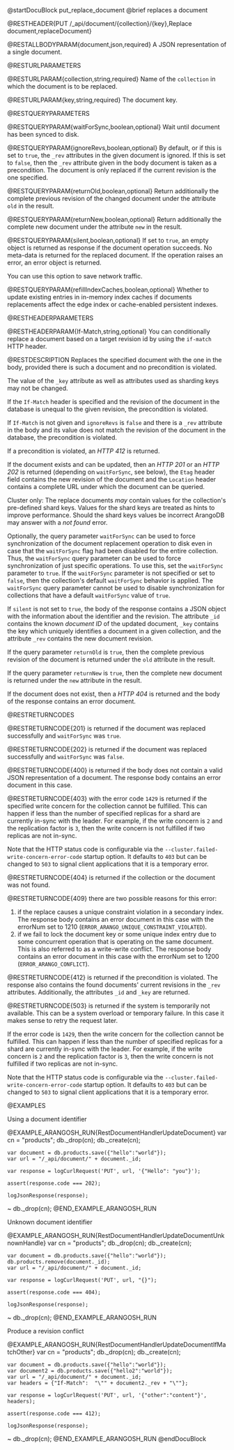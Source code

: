 
@startDocuBlock put_replace_document
@brief replaces a document

@RESTHEADER{PUT /_api/document/{collection}/{key},Replace document,replaceDocument}

@RESTALLBODYPARAM{document,json,required}
A JSON representation of a single document.

@RESTURLPARAMETERS

@RESTURLPARAM{collection,string,required}
Name of the `collection` in which the document is to be replaced.

@RESTURLPARAM{key,string,required}
The document key.

@RESTQUERYPARAMETERS

@RESTQUERYPARAM{waitForSync,boolean,optional}
Wait until document has been synced to disk.

@RESTQUERYPARAM{ignoreRevs,boolean,optional}
By default, or if this is set to `true`, the `_rev` attributes in
the given document is ignored. If this is set to `false`, then
the `_rev` attribute given in the body document is taken as a
precondition. The document is only replaced if the current revision
is the one specified.

@RESTQUERYPARAM{returnOld,boolean,optional}
Return additionally the complete previous revision of the changed
document under the attribute `old` in the result.

@RESTQUERYPARAM{returnNew,boolean,optional}
Return additionally the complete new document under the attribute `new`
in the result.

@RESTQUERYPARAM{silent,boolean,optional}
If set to `true`, an empty object is returned as response if the document operation
succeeds. No meta-data is returned for the replaced document. If the
operation raises an error, an error object is returned.

You can use this option to save network traffic.

@RESTQUERYPARAM{refillIndexCaches,boolean,optional}
Whether to update existing entries in in-memory index caches if documents
replacements affect the edge index or cache-enabled persistent indexes.

@RESTHEADERPARAMETERS

@RESTHEADERPARAM{If-Match,string,optional}
You can conditionally replace a document based on a target revision id by
using the `if-match` HTTP header.

@RESTDESCRIPTION
Replaces the specified document with the one in the body, provided there is
such a document and no precondition is violated.

The value of the `_key` attribute as well as attributes
used as sharding keys may not be changed.

If the `If-Match` header is specified and the revision of the
document in the database is unequal to the given revision, the
precondition is violated.

If `If-Match` is not given and `ignoreRevs` is `false` and there
is a `_rev` attribute in the body and its value does not match
the revision of the document in the database, the precondition is
violated.

If a precondition is violated, an *HTTP 412* is returned.

If the document exists and can be updated, then an *HTTP 201* or
an *HTTP 202* is returned (depending on `waitForSync`, see below),
the `Etag` header field contains the new revision of the document
and the `Location` header contains a complete URL under which the
document can be queried.

Cluster only: The replace documents _may_ contain
values for the collection's pre-defined shard keys. Values for the shard keys
are treated as hints to improve performance. Should the shard keys
values be incorrect ArangoDB may answer with a *not found* error.

Optionally, the query parameter `waitForSync` can be used to force
synchronization of the document replacement operation to disk even in case
that the `waitForSync` flag had been disabled for the entire collection.
Thus, the `waitForSync` query parameter can be used to force synchronization
of just specific operations. To use this, set the `waitForSync` parameter
to `true`. If the `waitForSync` parameter is not specified or set to
`false`, then the collection's default `waitForSync` behavior is
applied. The `waitForSync` query parameter cannot be used to disable
synchronization for collections that have a default `waitForSync` value
of `true`.

If `silent` is not set to `true`, the body of the response contains a JSON
object with the information about the identifier and the revision. The attribute
`_id` contains the known *document ID* of the updated document, `_key`
contains the key which uniquely identifies a document in a given collection,
and the attribute `_rev` contains the new document revision.

If the query parameter `returnOld` is `true`, then
the complete previous revision of the document
is returned under the `old` attribute in the result.

If the query parameter `returnNew` is `true`, then
the complete new document is returned under
the `new` attribute in the result.

If the document does not exist, then a *HTTP 404* is returned and the
body of the response contains an error document.

@RESTRETURNCODES

@RESTRETURNCODE{201}
is returned if the document was replaced successfully and
`waitForSync` was `true`.

@RESTRETURNCODE{202}
is returned if the document was replaced successfully and
`waitForSync` was `false`.

@RESTRETURNCODE{400}
is returned if the body does not contain a valid JSON representation
of a document. The response body contains
an error document in this case.

@RESTRETURNCODE{403}
with the error code `1429` is returned if the specified write concern for the
collection cannot be fulfilled. This can happen if less than the number of
specified replicas for a shard are currently in-sync with the leader. For example,
if the write concern is `2` and the replication factor is `3`, then the
write concern is not fulfilled if two replicas are not in-sync.

Note that the HTTP status code is configurable via the
`--cluster.failed-write-concern-error-code` startup option. It defaults to `403`
but can be changed to `503` to signal client applications that it is a
temporary error.

@RESTRETURNCODE{404}
is returned if the collection or the document was not found.

@RESTRETURNCODE{409}
there are two possible reasons for this error:
1) if the replace causes a unique constraint violation in a secondary
index. The response body contains an error document in
this case with the errorNum set to 1210 (`ERROR_ARANGO_UNIQUE_CONSTRAINT_VIOLATED`).
2) if we fail to lock the document key or some unique index entry
due to some concurrent operation that is operating on the same
document. This is also referred to as a write-write conflict.
The response body contains an error document in this case with the
errorNum set to 1200 (`ERROR_ARANGO_CONFLICT`).

@RESTRETURNCODE{412}
is returned if the precondition is violated. The response also contains
the found documents' current revisions in the `_rev` attributes.
Additionally, the attributes `_id` and `_key` are returned.

@RESTRETURNCODE{503}
is returned if the system is temporarily not available. This can be a system
overload or temporary failure. In this case it makes sense to retry the request
later.

If the error code is `1429`, then the write concern for the collection cannot be
fulfilled. This can happen if less than the number of specified replicas for
a shard are currently in-sync with the leader. For example, if the write concern
is `2` and the replication factor is `3`, then the write concern is not fulfilled
if two replicas are not in-sync.

Note that the HTTP status code is configurable via the
`--cluster.failed-write-concern-error-code` startup option. It defaults to `403`
but can be changed to `503` to signal client applications that it is a
temporary error.

@EXAMPLES

Using a document identifier

@EXAMPLE_ARANGOSH_RUN{RestDocumentHandlerUpdateDocument}
    var cn = "products";
    db._drop(cn);
    db._create(cn);

    var document = db.products.save({"hello":"world"});
    var url = "/_api/document/" + document._id;

    var response = logCurlRequest('PUT', url, '{"Hello": "you"}');

    assert(response.code === 202);

    logJsonResponse(response);
  ~ db._drop(cn);
@END_EXAMPLE_ARANGOSH_RUN

Unknown document identifier

@EXAMPLE_ARANGOSH_RUN{RestDocumentHandlerUpdateDocumentUnknownHandle}
    var cn = "products";
    db._drop(cn);
    db._create(cn);

    var document = db.products.save({"hello":"world"});
    db.products.remove(document._id);
    var url = "/_api/document/" + document._id;

    var response = logCurlRequest('PUT', url, "{}");

    assert(response.code === 404);

    logJsonResponse(response);
  ~ db._drop(cn);
@END_EXAMPLE_ARANGOSH_RUN

Produce a revision conflict

@EXAMPLE_ARANGOSH_RUN{RestDocumentHandlerUpdateDocumentIfMatchOther}
    var cn = "products";
    db._drop(cn);
    db._create(cn);

    var document = db.products.save({"hello":"world"});
    var document2 = db.products.save({"hello2":"world"});
    var url = "/_api/document/" + document._id;
    var headers = {"If-Match":  "\"" + document2._rev + "\""};

    var response = logCurlRequest('PUT', url, '{"other":"content"}', headers);

    assert(response.code === 412);

    logJsonResponse(response);
  ~ db._drop(cn);
@END_EXAMPLE_ARANGOSH_RUN
@endDocuBlock
